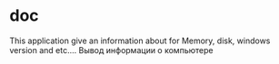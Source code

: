 # doc
This application give an information about for Memory, disk, windows version and etc....
Вывод информации о компьютере
